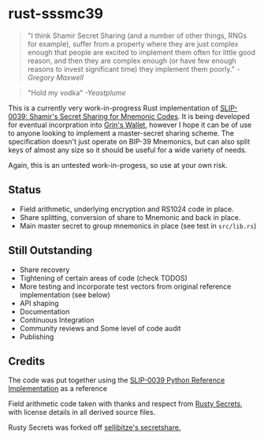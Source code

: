 # rust-sssmc39
> "I think Shamir Secret Sharing (and a number of other things, RNGs for example), suffer from a property where they are just complex enough that people are excited to implement them often for little good reason, and then they are complex enough (or have few enough reasons to invest significant time) they implement them poorly." *-Gregory Maxwell*

> "Hold my vodka" *-Yeastplume*

This is a currently very work-in-progress Rust implementation of [SLIP-0039: Shamir's Secret Sharing for Mnemonic Codes](https://github.com/satoshilabs/slips/blob/master/slip-0039.md). It is being developed for eventual incorpration into [Grin's Wallet](https://github.com/mimblewimble/grin-wallet), however I hope it can be of use to anyone looking to implement a master-secret sharing scheme. The specification doesn't just operate on BIP-39 Mnemonics, but can also split keys of almost any size so it should be useful for a wide variety of needs.

Again, this is an untested work-in-progess, so use at your own risk.

## Status

* Field arithmetic, underlying encryption and RS1024 code in place.
* Share splitting, conversion of share to Mnemonic and back in place.
* Main master secret to group mnemonics in place (see test in `src/lib.rs`)

## Still Outstanding

* Share recovery
* Tightening of certain areas of code (check TODOS)
* More testing and incorporate test vectors from original reference implementation (see below)
* API shaping
* Documentation
* Continuous Integration
* Community reviews and Some level of code audit
* Publishing

## Credits

The code was put together using the [SLIP-0039 Python Reference Implementation](https://github.com/trezor/python-shamir-mnemonic/) as a reference

Field arithmetic code taken with thanks and respect from [Rusty Secrets](https://github.com/SpinResearch/RustySecrets), with license details in all derived source files.

Rusty Secrets was forked off [sellibitze's secretshare.](https://github.com/sellibitze/secretshare)
